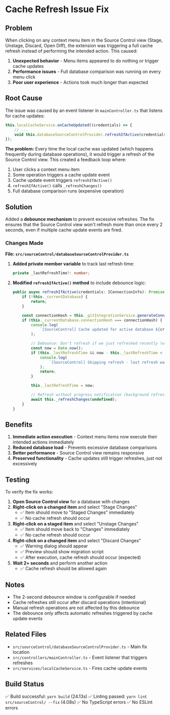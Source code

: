 # Cache Refresh Issue Fix

## Problem

When clicking on any context menu item in the Source Control view (Stage, Unstage, Discard, Open Diff), the extension was triggering a full cache refresh instead of performing the intended action. This caused:

1. **Unexpected behavior** - Menu items appeared to do nothing or trigger cache updates
2. **Performance issues** - Full database comparison was running on every menu click
3. **Poor user experience** - Actions took much longer than expected

## Root Cause

The issue was caused by an event listener in `mainController.ts` that listens for cache updates:

```typescript
this.localCacheService.onCacheUpdated((credentials) => {
    // ...
    void this.databaseSourceControlProvider.refreshIfActive(credentials);
});
```

**The problem:** Every time the local cache was updated (which happens frequently during database operations), it would trigger a refresh of the Source Control view. This created a feedback loop where:

1. User clicks a context menu item
2. Some operation triggers a cache update event
3. Cache update event triggers `refreshIfActive()`
4. `refreshIfActive()` calls `_refreshChanges()`
5. Full database comparison runs (expensive operation)

## Solution

Added a **debounce mechanism** to prevent excessive refreshes. The fix ensures that the Source Control view won't refresh more than once every 2 seconds, even if multiple cache update events are fired.

### Changes Made

**File: `src/sourceControl/databaseSourceControlProvider.ts`**

1. **Added private member variable** to track last refresh time:

    ```typescript
    private _lastRefreshTime?: number;
    ```

2. **Modified `refreshIfActive()` method** to include debounce logic:

    ```typescript
    public async refreshIfActive(credentials: IConnectionInfo): Promise<void> {
        if (!this._currentDatabase) {
            return;
        }

        const connectionHash = this._gitIntegrationService.generateConnectionHash(credentials);
        if (this._currentDatabase.connectionHash === connectionHash) {
            console.log(
                `[SourceControl] Cache updated for active database ${credentials.database}, refreshing view`,
            );

            // Debounce: Don't refresh if we just refreshed recently (within 2 seconds)
            const now = Date.now();
            if (this._lastRefreshTime && now - this._lastRefreshTime < 2000) {
                console.log(
                    `[SourceControl] Skipping refresh - last refresh was ${now - this._lastRefreshTime}ms ago`,
                );
                return;
            }

            this._lastRefreshTime = now;

            // Refresh without progress notification (background refresh)
            await this._refreshChanges(undefined);
        }
    }
    ```

## Benefits

1. **Immediate action execution** - Context menu items now execute their intended actions immediately
2. **Reduced database load** - Prevents excessive database comparisons
3. **Better performance** - Source Control view remains responsive
4. **Preserved functionality** - Cache updates still trigger refreshes, just not excessively

## Testing

To verify the fix works:

1. **Open Source Control view** for a database with changes
2. **Right-click on a changed item** and select "Stage Changes"
    - ✅ Item should move to "Staged Changes" immediately
    - ✅ No cache refresh should occur
3. **Right-click on a staged item** and select "Unstage Changes"
    - ✅ Item should move back to "Changes" immediately
    - ✅ No cache refresh should occur
4. **Right-click on a changed item** and select "Discard Changes"
    - ✅ Warning dialog should appear
    - ✅ Preview should show migration script
    - ✅ After execution, cache refresh should occur (expected)
5. **Wait 2+ seconds** and perform another action
    - ✅ Cache refresh should be allowed again

## Notes

-   The 2-second debounce window is configurable if needed
-   Cache refreshes still occur after discard operations (intentional)
-   Manual refresh operations are not affected by this debounce
-   The debounce only affects automatic refreshes triggered by cache update events

## Related Files

-   `src/sourceControl/databaseSourceControlProvider.ts` - Main fix location
-   `src/controllers/mainController.ts` - Event listener that triggers refreshes
-   `src/services/localCacheService.ts` - Fires cache update events

## Build Status

✅ Build successful: `yarn build` (24.13s)
✅ Linting passed: `yarn lint src/sourceControl/ --fix` (4.08s)
✅ No TypeScript errors
✅ No ESLint errors
